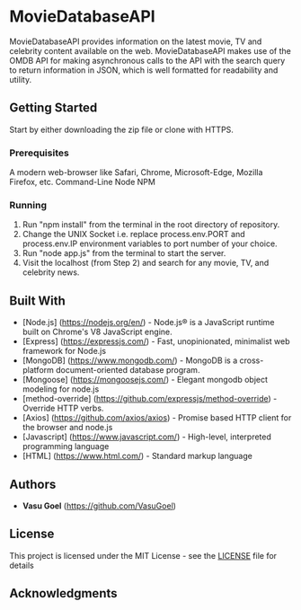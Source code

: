 # MovieDatabaseAPI

MovieDatabaseAPI provides information on the latest movie, TV and celebrity content available on the web. MovieDatabaseAPI makes use of the OMDB API for making asynchronous calls to the API with the search query to return information in JSON, which is well formatted for readability and utility.

## Getting Started

Start by either downloading the zip file or clone with HTTPS.

### Prerequisites

A modern web-browser like Safari, Chrome, Microsoft-Edge, Mozilla Firefox, etc.
Command-Line
Node 
NPM

### Running

1. Run "npm install" from the terminal in the root directory of repository.
2. Change the UNIX Socket i.e. replace process.env.PORT and process.env.IP environment variables to port number of your choice.
3. Run "node app.js" from the terminal to start the server.
4. Visit the localhost (from Step 2) and search for any movie, TV, and celebrity news.

## Built With

* [Node.js] (https://nodejs.org/en/) - Node.js® is a JavaScript runtime built on Chrome's V8 JavaScript engine.
* [Express] (https://expressjs.com/) - Fast, unopinionated, minimalist web framework for Node.js
* [MongoDB] (https://www.mongodb.com/) - MongoDB is a cross-platform document-oriented database program. 
* [Mongoose] (https://mongoosejs.com/) - Elegant mongodb object modeling for node.js
* [method-override] (https://github.com/expressjs/method-override) - Override HTTP verbs.
* [Axios] (https://github.com/axios/axios) - Promise based HTTP client for the browser and node.js
* [Javascript] (https://www.javascript.com/) - High-level, interpreted programming language
* [HTML] (https://www.html.com/) - Standard markup language

## Authors

* **Vasu Goel** (https://github.com/VasuGoel)

## License

This project is licensed under the MIT License - see the [LICENSE](https://github.com/VasuGoel/RESTfulBlogApp/blob/master/LICENSE) file for details

## Acknowledgments




